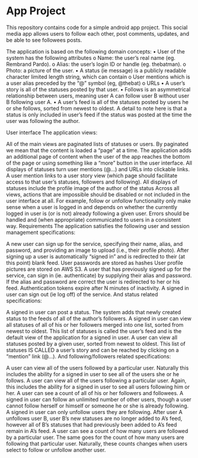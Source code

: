 # App Project
This repository contains code for a simple android app project. This social media app allows users to follow each other, post comments, updates, and be able to see followees posts.

The application is based on the following domain concepts: • User of the system has the following attributes o Name: the user’s real name (eg. Rembrand Pardo). o Alias: the user’s login ID or handle (eg. thebatman). o Photo: a picture of the user. • A status (ie message) is a publicly readable character limited length string, which can contain o User mentions which is a user alias preceded by the “@” symbol (eg, @thebat) o URLs • A user’s story is all of the statuses posted by that user. • Follows is an asymmetrical relationship between users, meaning user A can follow user B without user B following user A. • A user’s feed is all of the statuses posted by users he or she follows, sorted from newest to oldest. A detail to note here is that a status is only included in user’s feed if the status was posted at the time the user was following the author.

User interface The application views:

All of the main views are paginated lists of statuses or users. By paginated we mean that the content is loaded a “page” at a time. The application adds an additional page of content when the user of the app reaches the bottom of the page or using something like a “more” button in the user interface.
All displays of statuses turn user mentions (@...) and URLs into clickable links. A user mention links to a user story view (which page should facilitate access to that user’s statuses, followers and following).
All displays of statuses include the profile image of the author of the status
Across all views, actions that are impossible should be disabled or not included in the user interface at all. For example, follow or unfollow functionality only make sense when a user is logged in and depends on whether the currently logged in user is (or is not) already following a given user.
Errors should be handled and (when appropriate) communicated to users in a consistent way. Requirements
The application satisfies the following user and session management specifications:

A new user can sign up for the service, specifying their name, alias, and password, and providing an image to upload (i.e., their profile photo). After signing up a user is automatically “signed in” and is redirected to their (at this point) blank feed.
User passwords are stored as hashes
User profile pictures are stored on AWS S3.
A user that has previously signed up for the service, can sign in (ie. authenticate) by supplying their alias and password. If the alias and password are correct the user is redirected to her or his feed.
Authentication tokens expire after N minutes of inactivity.
A signed in user can sign out (ie log off) of the service.
And status related specifications:

A signed in user can post a status. The system adds that newly created status to the feeds of all of the author’s followers.
A signed in user can view all statuses of all of his or her followers merged into one list, sorted from newest to oldest. This list of statuses is called the user’s feed and is the default view of the application for a signed in user.
A user can view all statuses posted by a given user, sorted from newest to oldest. This list of statuses IS CALLED a user’s story and can be reached by clicking on a “mention” link (@…).
And following/followers related specifications:

A user can view all of the users followed by a particular user. Naturally this includes the ability for a signed in user to see all of the users she or he follows.
A user can view all of the users following a particular user. Again, this includes the ability for a signed in user to see all users following him or her.
A user can see a count of all of his or her followers and followees.
A signed in user can follow an unlimited number of other users, though a user cannot follow herself or himself or someone he or she is already following.
A signed in user can only unfollow users they are following. After user A unfollows user B, user B’s new statuses are no longer added to A’s feed, however all of B’s statuses that had previously been added to A’s feed remain in A’s feed.
A user can see a count of how many users are followed by a particular user. The same goes for the count of how many users are following that particular user. Naturally, these counts changes when users select to follow or unfollow another user.
